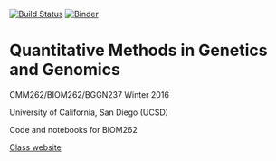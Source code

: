 [![Build Status](https://travis-ci.org/biom262/biom262-2016.svg?branch=master)](https://travis-ci.org/biom262/biom262-2016) [![Binder](http://mybinder.org/badge.svg)](http://mybinder.org/repo/biom262/biom262-2016)


# Quantitative Methods in Genetics and Genomics

CMM262/BIOM262/BGGN237 Winter 2016

University of California, San Diego (UCSD)

Code and notebooks for BIOM262

[Class website](http://biom262.github.io/biom262-2016)
